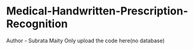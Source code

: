 # Medical-Handwritten-Prescription-Recognition
Author - Subrata Maity
Only upload the code here(no database)
